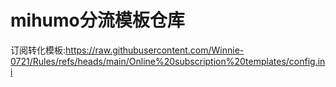 # mihumo分流模板仓库<br>
订阅转化模板:https://raw.githubusercontent.com/Winnie-0721/Rules/refs/heads/main/Online%20subscription%20templates/config.ini<br>
